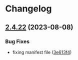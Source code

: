 # Changelog

## [2.4.22](https://github.com/usecannon/cannon/compare/v2.4.21...v2.4.22) (2023-08-08)


### Bug Fixes

* fixing manifest file ([3e613f4](https://github.com/usecannon/cannon/commit/3e613f43a5e5ded88dc30516f97bf77cd1140ac8))
